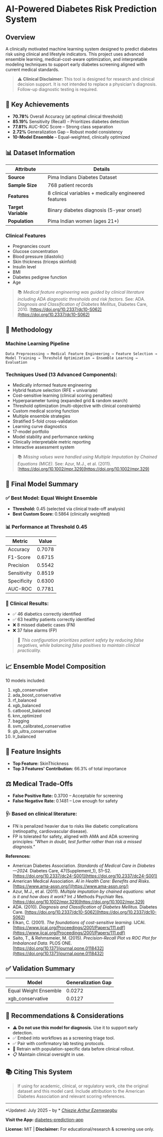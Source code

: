 # AI-Powered Diabetes Risk Prediction System

&#x20;&#x20;

## Overview

A clinically motivated machine learning system designed to predict diabetes risk using clinical and lifestyle indicators. This project uses advanced ensemble learning, medical-cost-aware optimization, and interpretable modeling techniques to support early diabetes screening aligned with current medical standards.

> ⚠️ **Clinical Disclaimer:** This tool is designed for research and clinical decision support. It is not intended to replace a physician's diagnosis. Follow-up diagnostic testing is required.

## 🎯 Key Achievements

- **70.78%** Overall Accuracy (at optimal clinical threshold)
- **85.19%** Sensitivity (Recall) – Prioritizes diabetes detection
- **77.81%** AUC-ROC Score – Strong class separation
- **2.72%** Generalization Gap – Robust model consistency
- **10-Model Ensemble** – Equal-weighted, clinically optimized

## 📊 Dataset Information

| Attribute           | Details                                              |
| ------------------- | ---------------------------------------------------- |
| **Source**          | Pima Indians Diabetes Dataset                        |
| **Sample Size**     | 768 patient records                                  |
| **Features**        | 8 clinical variables + medically engineered features |
| **Target Variable** | Binary diabetes diagnosis (5-year onset)             |
| **Population**      | Pima Indian women (ages 21+)                         |

### Clinical Features

- Pregnancies count
- Glucose concentration
- Blood pressure (diastolic)
- Skin thickness (triceps skinfold)
- Insulin level
- BMI
- Diabetes pedigree function
- Age

> 📚 *Medical feature engineering was guided by clinical literature including ADA diagnostic thresholds and risk factors.* See: ADA. *Diagnosis and Classification of Diabetes Mellitus*, Diabetes Care, 2010. [https://doi.org/10.2337/dc10-S062](https://doi.org/10.2337/dc10-S062)

## 🔬 Methodology

### Machine Learning Pipeline

```
Data Preprocessing → Medical Feature Engineering → Feature Selection → Model Training → Threshold Optimization → Ensemble Learning → Evaluation
```

### Techniques Used (13 Advanced Components):

- Medically informed feature engineering
- Hybrid feature selection (RFE + univariate)
- Cost-sensitive learning (clinical scoring penalties)
- Hyperparameter tuning (expanded grid & random search)
- Threshold optimization (multi-objective with clinical constraints)
- Custom medical scoring function
- Multiple ensemble strategies
- Stratified 5-fold cross-validation
- Learning curve diagnostics
- 17-model portfolio
- Model stability and performance ranking
- Clinically interpretable metric reporting
- Interactive assessment system

> 📚 *Missing values were handled using Multiple Imputation by Chained Equations (MICE).* See: Azur, M.J., et al. (2011). [https://doi.org/10.1002/mpr.329](https://doi.org/10.1002/mpr.329)

## 🤖 Final Model Summary

### ✅ Best Model: **Equal Weight Ensemble**

- **Threshold:** 0.45 (selected via clinical trade-off analysis)
- **Best Custom Score:** 0.5864 (clinically weighted)

### 📊 Performance at Threshold 0.45

| Metric      | Value  |
| ----------- | ------ |
| Accuracy    | 0.7078 |
| F1-Score    | 0.6715 |
| Precision   | 0.5542 |
| Sensitivity | 0.8519 |
| Specificity | 0.6300 |
| AUC-ROC     | 0.7781 |

### 🏥 Clinical Results:

- ✅ 46 diabetics correctly identified
- ✅ 63 healthy patients correctly identified
- ❌ 8 missed diabetic cases (FN)
- ❌ 37 false alarms (FP)

> 📌 *This configuration prioritizes patient safety by reducing false negatives, while balancing false positives to maintain clinical practicality.*

## 📈 Ensemble Model Composition

10 models included:

1. xgb\_conservative
2. ada\_boost\_conservative
3. rf\_balanced
4. xgb\_balanced
5. catboost\_balanced
6. knn\_optimized
7. bagging
8. svm\_calibrated\_conservative
9. gb\_ultra\_conservative
10. lr\_balanced

## 🧠 Feature Insights

- **Top Feature:** SkinThickness
- **Top 3 Features' Contribution:** 66.3% of total importance

## ⚖️ Medical Trade-Offs

- **False Positive Rate:** 0.3700 – Acceptable for screening
- **False Negative Rate:** 0.1481 – Low enough for safety

### 🩺 Based on clinical literature:

- FN is penalized heavier due to risks like diabetic complications (retinopathy, cardiovascular disease).
- FP is tolerated for safety, aligned with AMA and ADA screening principles: *"When in doubt, test further rather than risk a missed diagnosis."*

**References:**

- American Diabetes Association. *Standards of Medical Care in Diabetes—2024.* Diabetes Care, 47(Supplement\_1), S1–S2. [https://doi.org/10.2337/dc24-S001](https://doi.org/10.2337/dc24-S001)
- American Medical Association. *AI in Health Care: Benefits and Risks*. [https://www.ama-assn.org/](https://www.ama-assn.org/)
- Azur, M.J., et al. (2011). *Multiple imputation by chained equations: what is it and how does it work?* Int J Methods Psychiatr Res. [https://doi.org/10.1002/mpr.329](https://doi.org/10.1002/mpr.329)
- ADA. (2010). *Diagnosis and Classification of Diabetes Mellitus.* Diabetes Care. [https://doi.org/10.2337/dc10-S062](https://doi.org/10.2337/dc10-S062)
- Elkan, C. (2001). *The foundations of cost-sensitive learning.* IJCAI. [https://www.ijcai.org/Proceedings/2001/Papers/111.pdf](https://www.ijcai.org/Proceedings/2001/Papers/111.pdf)
- Saito, T., & Rehmsmeier, M. (2015). *Precision-Recall Plot vs ROC Plot for Imbalanced Data.* PLOS ONE. [https://doi.org/10.1371/journal.pone.0118432](https://doi.org/10.1371/journal.pone.0118432)

## ✅ Validation Summary

| Model                 | Generalization Gap |
| --------------------- | ------------------ |
| Equal Weight Ensemble | 0.0272             |
| xgb\_conservative     | 0.0127             |

## 🔬 Recommendations & Considerations

- ⚠️ **Do not use this model for diagnosis.** Use it to support early detection.
- ✅ Embed into workflows as a screening triage tool.
- ✅ Pair with confirmatory lab testing protocols.
- 🔁 Retrain with population-specific data before clinical rollout.
- 📋 Maintain clinical oversight in use.

## 📚 Citing This System

> If using for academic, clinical, or regulatory work, cite the original dataset and this model card. Include attribution to the American Diabetes Association and relevant scoring references.

---

\*Updated: July 2025 – by \* [*Chiezie Arthur Ezenwaegbu*](mailto\:chiezie.arthur@gmail.com)

**Visit the App:** [diabetes-prediction-app](https://diabetes-risk-predict.streamlit.app/)

**License:** MIT | **Disclaimer:** For educational/research & screening use only.

